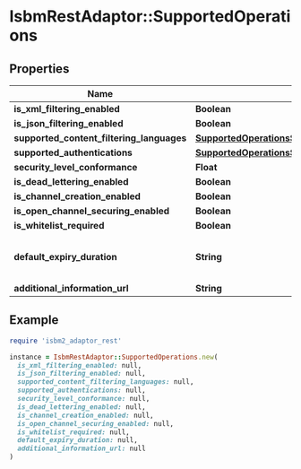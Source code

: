 # IsbmRestAdaptor::SupportedOperations

## Properties

| Name | Type | Description | Notes |
| ---- | ---- | ----------- | ----- |
| **is_xml_filtering_enabled** | **Boolean** |  |  |
| **is_json_filtering_enabled** | **Boolean** |  |  |
| **supported_content_filtering_languages** | [**SupportedOperationsSupportedContentFilteringLanguages**](SupportedOperationsSupportedContentFilteringLanguages.md) |  |  |
| **supported_authentications** | [**SupportedOperationsSupportedAuthentications**](SupportedOperationsSupportedAuthentications.md) |  |  |
| **security_level_conformance** | **Float** |  |  |
| **is_dead_lettering_enabled** | **Boolean** |  |  |
| **is_channel_creation_enabled** | **Boolean** |  |  |
| **is_open_channel_securing_enabled** | **Boolean** |  |  |
| **is_whitelist_required** | **Boolean** |  |  |
| **default_expiry_duration** | **String** | Duration as defined by XML Schema xs:duration, http://w3c.org/TR/xmlschema-2/#duration, or  null |  |
| **additional_information_url** | **String** |  |  |

## Example

```ruby
require 'isbm2_adaptor_rest'

instance = IsbmRestAdaptor::SupportedOperations.new(
  is_xml_filtering_enabled: null,
  is_json_filtering_enabled: null,
  supported_content_filtering_languages: null,
  supported_authentications: null,
  security_level_conformance: null,
  is_dead_lettering_enabled: null,
  is_channel_creation_enabled: null,
  is_open_channel_securing_enabled: null,
  is_whitelist_required: null,
  default_expiry_duration: null,
  additional_information_url: null
)
```

